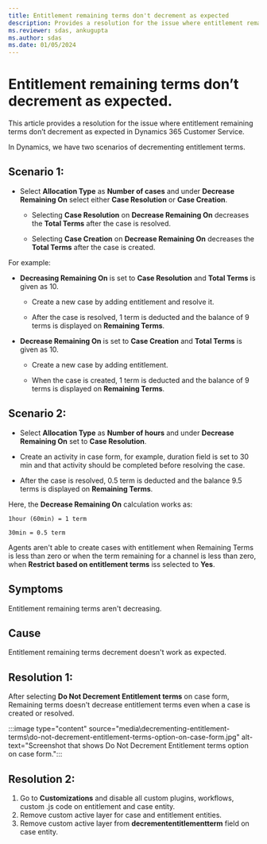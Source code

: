```yaml
---
title: Entitlement remaining terms don't decrement as expected
description: Provides a resolution for the issue where entitlement remaining terms don’t decrement as expected in Dynamics 365 Customer Service.
ms.reviewer: sdas, ankugupta
ms.author: sdas
ms.date: 01/05/2024
---
```


# Entitlement remaining terms don’t decrement as expected.

This article provides a resolution for the issue where entitlement remaining terms don’t decrement as expected in Dynamics 365 Customer Service.

In Dynamics, we have two scenarios of decrementing entitlement terms. 

## Scenario 1:

- Select **Allocation Type** as **Number of cases** and under **Decrease Remaining On** select either **Case Resolution** or **Case Creation**. 

	- Selecting **Case Resolution** on **Decrease Remaining On** decreases the **Total Terms** after the case is resolved. 

	- Selecting **Case Creation** on **Decrease Remaining On** decreases the **Total Terms** after the case is created. 

For example:

- **Decreasing Remaining On** is set to **Case Resolution** and **Total Terms** is given as 10. 

	- Create a new case by adding entitlement and resolve it. 

	- After the case is resolved, 1 term is deducted and the balance of 9 terms is displayed on **Remaining Terms**. 

- **Decrease Remaining On** is set to **Case Creation** and **Total Terms** is given as 10. 

	- Create a new case by adding entitlement. 

	- When the case is created, 1 term is deducted and the balance of 9 terms is displayed on **Remaining Terms**.  

## Scenario 2: 

- Select **Allocation Type** as **Number of hours** and under **Decrease Remaining On** set to **Case Resolution**. 

- Create an activity in case form, for example, duration field is set to 30 min and that activity should be completed before resolving the case. 

- After the case is resolved, 0.5 term is deducted and the balance 9.5 terms is displayed on **Remaining Terms**. 

Here, the **Decrease Remaining On** calculation works as:

	1hour (60min) = 1 term 

	30min = 0.5 term  

Agents aren't able to create cases with entitlement when Remaining Terms is less than zero or when the term remaining for a channel is less than zero, when **Restrict based on entitlement terms** iss selected to **Yes**. 

## Symptoms

Entitlement remaining terms aren't decreasing.

## Cause

Entitlement remaining terms decrement doesn't work as expected. 

## Resolution 1:

After selecting **Do Not Decrement Entitlement terms** on case form, Remaining terms doesn't decrease entitlement terms even when a case is created or resolved. 

:::image type="content" source="media\decrementing-entitlement-terms\do-not-decrement-entitlement-terms-option-on-case-form.jpg" alt-text="Screenshot that shows Do Not Decrement Entitlement terms option on case form.":::

## Resolution 2:

1. Go to **Customizations** and disable all custom plugins, workflows, custom .js code on entitlement and case entity. 
2. Remove custom active layer for case and entitlement entities. 
3. Remove custom active layer from **decremententitlementterm** field on case entity. 


